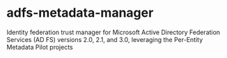 # adfs-metadata-manager
Identity federation trust manager for Microsoft Active Directory Federation Services (AD FS) versions 2.0, 2.1, and 3.0, leveraging the Per-Entity Metadata Pilot projects
